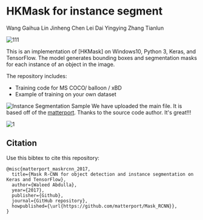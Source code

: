 
# HKMask for instance segment
Wang Gaihua  Lin Jinheng  Chen Lei   Dai Yingying   Zhang Tianlun

![111](https://user-images.githubusercontent.com/52806183/145698950-9bda091f-572b-43e8-942d-7993fe9c0173.png)

This is an implementation of [HKMask] on Windows10, Python 3, Keras, and TensorFlow. The model generates bounding boxes and segmentation masks for each instance of an object in the image. 

The repository includes:
* Training code for MS COCO/ balloon /  xBD
* Example of training on your own dataset

![Instance Segmentation Sample](assets/street.png)
We have uploaded the main file.  It is based off of the [matterport](https://github.com/matterport/Mask_RCNN). Thanks to the source code author. It's great!!!


![1](https://user-images.githubusercontent.com/52806183/145698987-64a64ce2-1bc5-4214-ac7b-e30bbaa91803.png)

## Citation
Use this bibtex to cite this repository:
```
@misc{matterport_maskrcnn_2017,
  title={Mask R-CNN for object detection and instance segmentation on Keras and TensorFlow},
  author={Waleed Abdulla},
  year={2017},
  publisher={Github},
  journal={GitHub repository},
  howpublished={\url{https://github.com/matterport/Mask_RCNN}},
}
```
